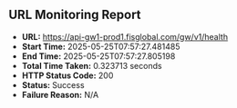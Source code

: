 ## URL Monitoring Report

- **URL:** https://api-gw1-prod1.fisglobal.com/gw/v1/health
- **Start Time:** 2025-05-25T07:57:27.481485
- **End Time:** 2025-05-25T07:57:27.805198
- **Total Time Taken:** 0.323713 seconds
- **HTTP Status Code:** 200
- **Status:** Success
- **Failure Reason:** N/A

